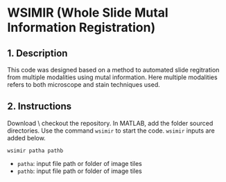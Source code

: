 # WSIMIR (Whole Slide Mutal Information Registration)

## 1. Description
This code was designed based on a method to automated slide regitration from multiple modalities using mutal information. Here multiple modalities refers to both microscope and stain techniques used. 

## 2. Instructions

Download \ checkout the repository. In MATLAB, add the folder sourced directories. Use the command `wsimir` to start the code. `wsimir` inputs are added below.

```
wsimir patha pathb
```
- `patha`: input file path or folder of image tiles
- `pathb`: input file path or folder of image tiles